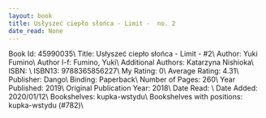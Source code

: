 ```yaml
---
layout: book
title: Usłyszeć ciepło słońca - Limit -  no. 2
date_read: None
---
```


Book Id: 45990035\ 
Title: Usłyszeć ciepło słońca - Limit - #2\ 
Author: Yuki Fumino\ 
Author l-f: Fumino, Yuki\ 
Additional Authors: Katarzyna Nishioka\ 
ISBN: \ 
ISBN13: 9788365856227\ 
My Rating: 0\ 
Average Rating: 4.31\ 
Publisher: Dango\ 
Binding: Paperback\ 
Number of Pages: 260\ 
Year Published: 2019\ 
Original Publication Year: 2018\ 
Date Read: \ 
Date Added: 2020/01/12\ 
Bookshelves: kupka-wstydu\ 
Bookshelves with positions: kupka-wstydu (#782)\ 

